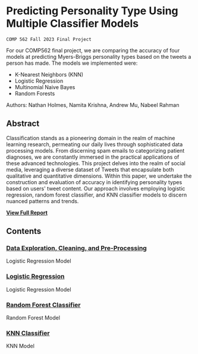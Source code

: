# Predicting Personality Type Using Multiple Classifier Models
`COMP 562 Fall 2023 Final Project`

For our COMP562 final project, we are comparing the accuracy of four models at predicting Myers-Briggs personality types based on the tweets a person has made. The models we implemented were: <br /> 
- K-Nearest Neighbors (KNN) <br />
- Logistic Regression <br />
- Multinomial Naive Bayes <br />
- Random Forests <br />

Authors: Nathan Holmes, Namita Krishna, Andrew Mu, Nabeel Rahman

## Abstract

Classification stands as a pioneering domain in the realm of machine learning research, permeating our daily lives through sophisticated data processing models. From discerning spam emails to categorizing patient diagnoses, we are constantly immersed in the practical applications of these advanced technologies. This project delves into the realm of social media, leveraging a diverse dataset of Tweets that encapsulate both qualitative and quantitative dimensions. Within this paper, we undertake the construction and evaluation of accuracy in identifying personality types based on users' tweet content. Our approach involves employing logistic regression, random forest classifier, and KNN classifier models to discern nuanced patterns and trends.

<b><a href="Final_WriteUp.pdf">View Full Report</a></b>

## Contents

### [Data Exploration, Cleaning, and Pre-Processing](Data_Exploration_Preparation.ipynb)

Logistic Regression Model

### [Logistic Regression](Logistic_Regression_Classifier.ipynb)

Logistic Regression Model

### [Random Forest Classifier](Random_Forest_Classifier.ipynb)

Random Forest Model

### [KNN Classifier](KNN_Classifier.ipynb)

KNN Model

